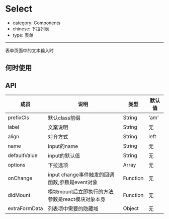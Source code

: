# Select

- category: Components
- chinese: 下拉列表
- type: 表单

---

表单页面中的文本输入时

## 何时使用



## API


| 成员        | 说明           | 类型               | 默认值       |
|------------|----------------|--------------------|--------------|
| prefixCls    | 默认class前缀        | String |   'am'  |
| label    | 文案说明        | String |   无  |
| align    | 对齐方式        | String |   left  |
| name    | input的name        | String |   无  |
| defaultValue    | input的默认值        | String |   无  |
| options    | 下拉选项        | Array |   无  |
| onChange    | input change事件触发的回调函数,参数是event对象 | Function |   无  |
| didMount   | 模块mount后立即执行的方法,参数是react模块对象本身 | Function |   无  |
| extraFormData   | 列表项中需要的隐藏域        | Object |   无  |
